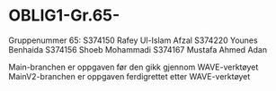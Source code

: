 # OBLIG1-Gr.65-

Gruppenummer 65: 
S374150 Rafey Ul-Islam Afzal 
S374220 Younes Benhaida 
S374156 Shoeb Mohammadi 
S374167 Mustafa Ahmed Adan 

Main-branchen er oppgaven før den gikk gjennom WAVE-verktøyet
MainV2-branchen er oppgaven ferdigrettet etter WAVE-verktøyet

